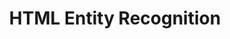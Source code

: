 ---
title: HTML Entity Recognition
type: templates
category: Structured Data Parsing
order: 604
meta_title: 
meta_description: 
---